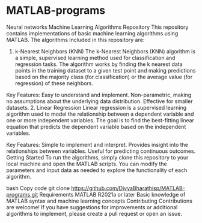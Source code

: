 # MATLAB-programs
Neural networks
Machine Learning Algorithms Repository
This repository contains implementations of basic machine learning algorithms using MATLAB. The algorithms included in this repository are:

1. k-Nearest Neighbors (KNN)
The k-Nearest Neighbors (KNN) algorithm is a simple, supervised learning method used for classification and regression tasks. The algorithm works by finding the k nearest data points in the training dataset to a given test point and making predictions based on the majority class (for classification) or the average value (for regression) of these neighbors.

Key Features:
Easy to understand and implement.
Non-parametric, making no assumptions about the underlying data distribution.
Effective for smaller datasets.
2. Linear Regression
Linear regression is a supervised learning algorithm used to model the relationship between a dependent variable and one or more independent variables. The goal is to find the best-fitting linear equation that predicts the dependent variable based on the independent variables.

Key Features:
Simple to implement and interpret.
Provides insight into the relationships between variables.
Useful for predicting continuous outcomes.
Getting Started
To run the algorithms, simply clone this repository to your local machine and open the MATLAB scripts. You can modify the parameters and input data as needed to explore the functionality of each algorithm.

bash
Copy code
git clone https://github.com/DivyaBharathisp/MATLAB-programs.git
Requirements
MATLAB R2021a or later
Basic knowledge of MATLAB syntax and machine learning concepts
Contributing
Contributions are welcome! If you have suggestions for improvements or additional algorithms to implement, please create a pull request or open an issue.

